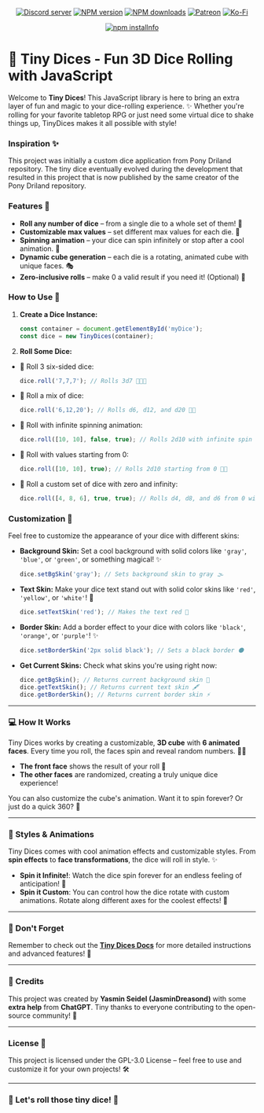 <div align="center">
<p>
    <a href="https://discord.gg/TgHdvJd"><img src="https://img.shields.io/discord/413193536188579841?color=7289da&logo=discord&logoColor=white" alt="Discord server" /></a>
    <a href="https://www.npmjs.com/package/tiny-dices"><img src="https://img.shields.io/npm/v/tiny-dices.svg?maxAge=3600" alt="NPM version" /></a>
    <a href="https://www.npmjs.com/package/tiny-dices"><img src="https://img.shields.io/npm/dt/tiny-dices.svg?maxAge=3600" alt="NPM downloads" /></a>
    <a href="https://www.patreon.com/JasminDreasond"><img src="https://img.shields.io/badge/donate-patreon-F96854.svg?logo=patreon" alt="Patreon" /></a>
    <a href="https://ko-fi.com/jasmindreasond"><img src="https://img.shields.io/badge/donate-ko%20fi-29ABE0.svg?logo=ko-fi" alt="Ko-Fi" /></a>
</p>
<p>
    <a href="https://nodei.co/npm/tiny-dices/"><img src="https://nodei.co/npm/tiny-dices.png?downloads=true&stars=true" alt="npm installnfo" /></a>
</p>
</div>

# 🎲 Tiny Dices - Fun 3D Dice Rolling with JavaScript

Welcome to **Tiny Dices**! This JavaScript library is here to bring an extra layer of fun and magic to your dice-rolling experience. ✨ Whether you're rolling for your favorite tabletop RPG or just need some virtual dice to shake things up, TinyDices makes it all possible with style!

### Inspiration ✨

This project was initially a custom dice application from Pony Driland repository. The tiny dice eventually evolved during the development that resulted in this project that is now published by the same creator of the Pony Driland repository.

### Features 🌟

- **Roll any number of dice** – from a single die to a whole set of them! 🎲
- **Customizable max values** – set different max values for each die. 🌈
- **Spinning animation** – your dice can spin infinitely or stop after a cool animation. 🔄
- **Dynamic cube generation** – each die is a rotating, animated cube with unique faces. 🎭
- **Zero-inclusive rolls** – make 0 a valid result if you need it! (Optional) 🥳

### How to Use 🌟

1. **Create a Dice Instance:**

   ```js
   const container = document.getElementById('myDice');
   const dice = new TinyDices(container);
   ```

2. **Roll Some Dice:**

  - 🎲 Roll 3 six-sided dice:

    ```js
    dice.roll('7,7,7'); // Rolls 3d7 🎲🎲🎲
    ```

  - 🎯 Roll a mix of dice:

    ```js
    dice.roll('6,12,20'); // Rolls d6, d12, and d20 🔢🎲
    ```

  - 🔄 Roll with infinite spinning animation:

    ```js
    dice.roll([10, 10], false, true); // Rolls 2d10 with infinite spin 🔄🎲
    ```

  - 🧮 Roll with values starting from 0:

    ```js
    dice.roll([10, 10], true); // Rolls 2d10 starting from 0 🥳🎲
    ```

  - 🧪 Roll a custom set of dice with zero and infinity:

    ```js
    dice.roll([4, 8, 6], true, true); // Rolls d4, d8, and d6 from 0 with infinite spin ⚙️🎲
    ```

### Customization 🎨

Feel free to customize the appearance of your dice with different skins:

- **Background Skin:** Set a cool background with solid colors like `'gray'`, `'blue'`, or `'green'`, or something magical! ✨
  ```js
  dice.setBgSkin('gray'); // Sets background skin to gray 🌫️
  ```

- **Text Skin:** Make your dice text stand out with solid color skins like `'red'`, `'yellow'`, or `'white'`! 🌟
  ```js
  dice.setTextSkin('red'); // Makes the text red 🔴
  ```

- **Border Skin:** Add a border effect to your dice with colors like `'black'`, `'orange'`, or `'purple'`! ✨
  ```js
  dice.setBorderSkin('2px solid black'); // Sets a black border ⚫
  ```

- **Get Current Skins:** Check what skins you're using right now:
  ```js
  dice.getBgSkin(); // Returns current background skin 🎨
  dice.getTextSkin(); // Returns current text skin 🖋️
  dice.getBorderSkin(); // Returns current border skin ⚡
  ```

---

### 💻 How It Works

Tiny Dices works by creating a customizable, **3D cube** with **6 animated faces**. Every time you roll, the faces spin and reveal random numbers. 🎲✨

- **The front face** shows the result of your roll 🥳
- **The other faces** are randomized, creating a truly unique dice experience!

You can also customize the cube's animation. Want it to spin forever? Or just do a quick 360? 🎡

---

### 🎨 Styles & Animations

Tiny Dices comes with cool animation effects and customizable styles. From **spin effects** to **face transformations**, the dice will roll in style. ✨

- **Spin it Infinite!**: Watch the dice spin forever for an endless feeling of anticipation! 🔄
- **Spin it Custom**: You can control how the dice rotate with custom animations. Rotate along different axes for the coolest effects! 🔮

---

### 🚨 Don't Forget

Remember to check out the **[Tiny Dices Docs](./docs/README.md)** for more detailed instructions and advanced features! 📝

---

### 📣 Credits

This project was created by **Yasmin Seidel (JasminDreasond)** with some **extra help** from **ChatGPT**. Tiny thanks to everyone contributing to the open-source community! 💖

---

### License 📜

This project is licensed under the GPL-3.0 License – feel free to use and customize it for your own projects! 🛠️

---

### 🚀 Let's roll those tiny dice! 🎲
